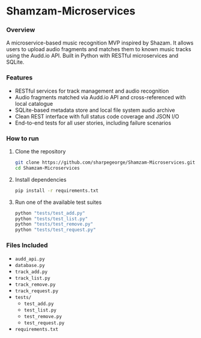 # Shamzam-Microservices

### Overview

A microservice-based music recognition MVP inspired by Shazam. It allows users to upload audio fragments and matches them to known music tracks using the Audd.io API. Built in Python with RESTful microservices and SQLite.

### Features

- RESTful services for track management and audio recognition
- Audio fragments matched via Audd.io API and cross-referenced with local catalogue
- SQLite-based metadata store and local file system audio archive
- Clean REST interface with full status code coverage and JSON I/O
- End-to-end tests for all user stories, including failure scenarios

### How to run
1. Clone the repository
   ```bash
   git clone https://github.com/sharpegeorge/Shamzam-Microservices.git
   cd Shamzam-Microservices
   ```

3. Install dependencies
   ```bash
   pip install -r requirements.txt
   ```

5. Run one of the available test suites
   ```bash
   python "tests/test_add.py"
   python "tests/test_list.py"
   python "tests/test_remove.py"
   python "tests/test_request.py"
   ```
### Files Included
- `audd_api.py`
- `database.py`
- `track_add.py`
- `track_list.py`
- `track_remove.py`
- `track_request.py`
- `tests/`
    - `test_add.py`
    - `test_list.py`
    - `test_remove.py`
    - `test_request.py`
- `requirements.txt`
